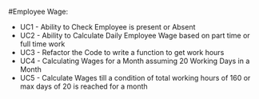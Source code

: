 #Employee Wage:
 - UC1 - Ability to Check Employee is present or Absent
 - UC2 - Ability to Calculate Daily Employee Wage based on part time or full time work
 - UC3 - Refactor the Code to write a function to get work hours
 - UC4 - Calculating Wages for a Month assuming 20 Working Days in a Month
 - UC5 - Calculate Wages till a condition of total working hours of 160 or max days of 20 is reached for a month
